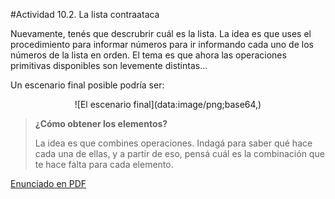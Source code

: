 #Actividad 10.2. La lista contraataca

Nuevamente, tenés que descrubrir cuál es la lista. 
La idea es que uses el procedimiento para informar números para ir informando cada uno de los números de la lista en orden.
El tema es que ahora las operaciones primitivas disponibles son levemente distintas...

Un escenario final posible podría ser:

<center>
![El escenario final](data:image/png;base64,)
</center>

> **¿Cómo obtener los elementos?**
>
> La idea es que combines operaciones. Indagá para saber qué hace cada una de ellas, y a partir de eso, pensá
> cuál es la combinación que te hace falta para cada elemento.

[Enunciado en PDF][PDF]

[PDF]: 
https://raw.githubusercontent.com/gobstones/laprogramacionysudidactica2/master/Proyectos/4.Introducci%C3%B3n%20a%20listas/2.La%20lista%20contraataca/assets/resources/description.pdf "Enunciado de 'La lista contraataca' en PDF"